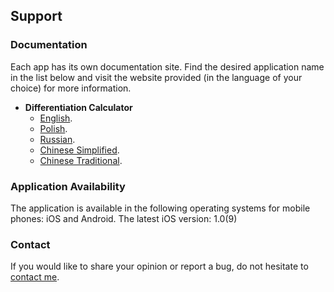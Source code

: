 ## Support

### Documentation

Each app has its own documentation site.
Find the desired application name in the list below and visit the website provided (in the language of your choice) for more information.
* **Differentiation Calculator**
  * [English](https://www.taketechease.com/mobile/diffcal/support-en.html).
  * [Polish](https://www.taketechease.com/mobile/diffcal/support-pl.html).
  * [Russian](https://www.taketechease.com/mobile/diffcal/support-ru.html).
  * [Chinese Simplified](https://www.taketechease.com/mobile/diffcal/support-zh-cn.html).
  * [Chinese Traditional](https://www.taketechease.com/mobile/diffcal/support-zh-tw.html).
  
### Application Availability

The application is available in the following operating systems for mobile phones: iOS and Android.
The latest iOS version: 1.0(9)
  
### Contact

If you would like to share your opinion or report a bug, do not hesitate to [contact me](mailto:i.d.kosinska@gmail.com).

